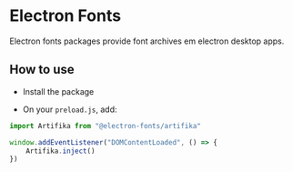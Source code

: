 # Electron Fonts

Electron fonts packages provide font archives em electron desktop apps.

## How to use

* Install the package

* On your `preload.js`, add:

```ts
import Artifika from "@electron-fonts/artifika"

window.addEventListener("DOMContentLoaded", () => {
    Artifika.inject()
})
```